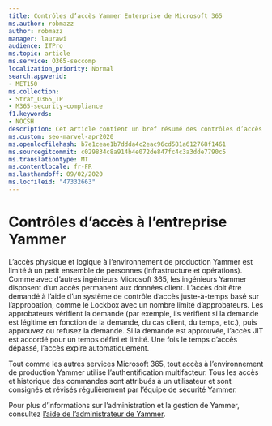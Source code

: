 ```yaml
---
title: Contrôles d’accès Yammer Enterprise de Microsoft 365
ms.author: robmazz
author: robmazz
manager: laurawi
audience: ITPro
ms.topic: article
ms.service: O365-seccomp
localization_priority: Normal
search.appverid:
- MET150
ms.collection:
- Strat_O365_IP
- M365-security-compliance
f1.keywords:
- NOCSH
description: Cet article contient un bref résumé des contrôles d’accès à l’entreprise Yammer dans l’environnement de production.
ms.custom: seo-marvel-apr2020
ms.openlocfilehash: b7e1ceae1b7ddda4c2eac96cd581a612768f1461
ms.sourcegitcommit: c029834c8a914b4e072de847fc4c3a3dde7790c5
ms.translationtype: MT
ms.contentlocale: fr-FR
ms.lasthandoff: 09/02/2020
ms.locfileid: "47332663"
---
```

# <a name="yammer-enterprise-access-controls"></a>Contrôles d’accès à l’entreprise Yammer 

L’accès physique et logique à l’environnement de production Yammer est limité à un petit ensemble de personnes (infrastructure et opérations). Comme avec d’autres ingénieurs Microsoft 365, les ingénieurs Yammer disposent d’un accès permanent aux données client. L’accès doit être demandé à l’aide d’un système de contrôle d’accès juste-à-temps basé sur l’approbation, comme le Lockbox avec un nombre limité d’approbateurs. Les approbateurs vérifient la demande (par exemple, ils vérifient si la demande est légitime en fonction de la demande, du cas client, du temps, etc.), puis approuvez ou refusez la demande. Si la demande est approuvée, l’accès JIT est accordé pour un temps défini et limité. Une fois le temps d’accès dépassé, l’accès expire automatiquement.

Tout comme les autres services Microsoft 365, tout accès à l’environnement de production Yammer utilise l’authentification multifacteur. Tous les accès et historique des commandes sont attribués à un utilisateur et sont consignés et révisés régulièrement par l’équipe de sécurité Yammer.

Pour plus d’informations sur l’administration et la gestion de Yammer, consultez [l’aide de l’administrateur de Yammer](https://docs.microsoft.com/yammer/yammer-landing-page).